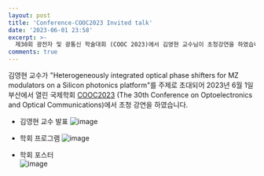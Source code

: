 ```yaml
---
layout: post
title: 'Conference-COOC2023 Invited talk'
date: '2023-06-01 23:58'
excerpt: >-
  제30회 광전자 및 광통신 학술대회 (COOC 2023)에서 김영현 교수님이 초청강연을 하였습니다.  
comments: true
---
```

김영현 교수가 "Heterogeneously integrated optical phase shifters for MZ modulators
on a Silicon photonics platform"를 주제로 초대되어 2023년 6월 1일 부산에서 열린 국제학회 [COOC2023](https://www.osk.or.kr/conference/event/index.php?cfrid=49) (The 30th Conference on Optoelectronics and Optical Communications)에서 초청 강연을 하였습니다. 

- 김영현 교수 발표
![image](https://github.com/yh2424/yh2424.github.io/assets/32427749/0a0166c5-ad6e-48ba-9d51-6881f0417482)

- 학회 프로그램 
![image](https://github.com/yh2424/yh2424.github.io/assets/32427749/bf87b310-93b0-4d48-8692-490d09e1a022)

- 학회 포스터  
![image](https://github.com/yh2424/yh2424.github.io/assets/32427749/52bd85ed-992b-4f99-b4a2-aecd02433d7a)


